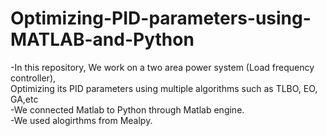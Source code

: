 # Optimizing-PID-parameters-using-MATLAB-and-Python
-In this repository, We work on  a two area power system (Load frequency controller), <br />Optimizing its PID parameters using multiple algorithms such as TLBO, EO, GA,etc<br />
-We connected Matlab to Python through Matlab engine.<br />
-We used alogirthms from Mealpy.
